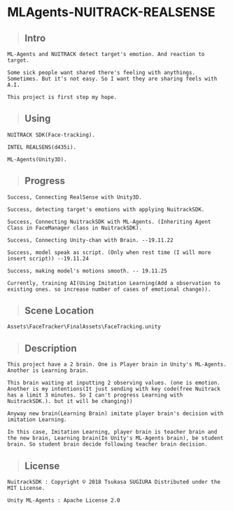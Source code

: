﻿MLAgents-NUITRACK-REALSENSE
===

 > ## Intro

    ML-Agents and NUITRACK detect target's emotion. And reaction to target.

    Some sick people want shared there's feeling with anythings. Sometimes. But it's not easy. So I want they are sharing feels with A.I.

    This project is first step my hope.

 > ## Using

    NUITRACK SDK(Face-tracking).

    INTEL REALSENS(d435i).

    ML-Agents(Unity3D).

 > ## Progress

    Success, Connecting RealSense with Unity3D.

    Success, detecting target's emotions with applying NuitrackSDK.

    Success, Connecting NuitrackSDK with ML-Agents. (Inheriting Agent Class in FaceManager class in NuitrackSDK).

    Success, Connecting Unity-chan with Brain. --19.11.22

    Success, model speak as script. (Only when rest time (I will more insert script)) --19.11.24

    Success, making model's motions smooth. -- 19.11.25

    Currently, training AI(Using Imitation Learning(Add a observation to existing ones. so increase number of cases of emotional change)).

 > ## Scene Location

    Assets\FaceTracker\FinalAssets\FaceTracking.unity

 > ## Description

    This project have a 2 brain. One is Player brain in Unity's ML-Agents. Another is Learning brain.

    This brain waiting at inputting 2 observing values. (one is emotion. Another is my intentions(It just sending with key code(free Nuitrack has a limit 3 minutes. So I can't progress Learning with NuitrackSDK.). but it will be changing)) 

    Anyway new brain(Learning Brain) imitate player brain's decision with imitation Learning.

    In this case, Imitation Learning, player brain is teacher brain and the new brain, Learning brain(In Unity's ML-Agents brain), be student brain. So student brain decide following teacher brain decision.

 > ## License

    NuitrackSDK : Copyright © 2018 Tsukasa SUGIURA Distributed under the MIT License.

    Unity ML-Agents : Apache License 2.0
